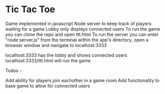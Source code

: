 # Tic Tac Toe

Game implemented in javascript
Node server to keep track of players waiting for a game
Lobby only displays connected users
To run the game you can clone the repo and open ttt.html
To run the server you can enter "node server.js" from the terminal within the app's directory, open a browser window and navigate to localhost:3333

localhost:3333 has the lobby and shows connected users
localhost:3333/ttt.html will run the game

Todos -

Add ability for players join eachother in a game room
Add functionality to base game to allow for connected users
